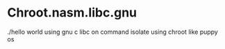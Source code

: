 # Chroot.nasm.libc.gnu
./hello world using gnu c libc on command isolate using chroot like puppy os
